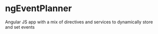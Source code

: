 # ngEventPlanner
Angular JS app with a mix of directives and services to dynamically store and set events

